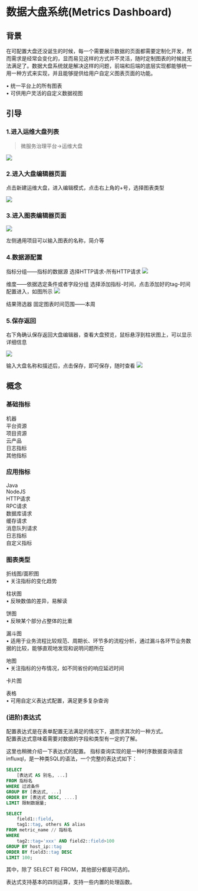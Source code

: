 # 数据大盘系统(Metrics Dashboard)
## 背景
在可配置大盘还没诞生的时候，每一个需要展示数据的页面都需要定制化开发，然而需求是经常会变化的，显而易见这样的方式并不灵活，随时定制图表的时候就无法满足了。数据大盘系统就是解决这样的问题，前端和后端的底层实现都能够统一用一种方式来实现，并且能够提供给用户自定义图表页面的功能。

• 统一平台上的所有图表<br>
• 可供用户灵活的自定义数据视图

## 引导

### 1.进入运维大盘列表

> 微服务治理平台->运维大盘

![](http://terminus-paas.oss-cn-hangzhou.aliyuncs.com/paas-doc/2021/04/14/8b61c388-ba97-4635-8363-bec846d91160.png)

### 2.进入大盘编辑器页面
点击新建运维大盘，进入编辑模式，点击右上角的+号，选择图表类型

![](http://terminus-paas.oss-cn-hangzhou.aliyuncs.com/paas-doc/2021/04/14/5c4db078-cd81-4543-8d26-c499a684b3f9.png)

### 3.进入图表编辑器页面
![](http://terminus-paas.oss-cn-hangzhou.aliyuncs.com/paas-doc/2021/04/14/d59814a3-5d12-4598-8c50-9fafcf42d1a9.png)

左侧通用项目可以输入图表的名称，简介等

### 4.数据源配置

指标分组——指标的数据源 选择HTTP请求-所有HTTP请求
![](http://terminus-paas.oss-cn-hangzhou.aliyuncs.com/paas-doc/2021/04/14/e310d890-4eee-4626-8365-2bcb65e8922d.png)

维度——依据选定条件或者字段分组  选择添加指标-时间，点击添加好的tag-时间配置进入，如图所示
![](http://terminus-paas.oss-cn-hangzhou.aliyuncs.com/paas-doc/2021/04/14/ccfb3328-faf5-484c-b6b4-35994ce867aa.png)

结果筛选器
固定图表时间范围——本周

### 5.保存返回
右下角确认保存返回大盘编辑器，查看大盘预览，鼠标悬浮到柱状图上，可以显示详细信息

![](http://terminus-paas.oss-cn-hangzhou.aliyuncs.com/paas-doc/2021/04/14/2c96024e-65bf-4b44-a90c-5053eacf35ac.png)

输入大盘名称和描述后，点击保存，即可保存，随时查看
![](http://terminus-paas.oss-cn-hangzhou.aliyuncs.com/paas-doc/2021/04/14/dc7bb892-228e-4e5b-9c04-81a7965ca452.png)

## 概念

### 基础指标
机器<br>
平台资源<br>
项目资源<br>
云产品<br>
日志指标<br>
其他指标<br>
### 应用指标
Java<br>
NodeJS<br>
HTTP请求<br>
RPC请求<br>
数据库请求<br>
缓存请求<br>
消息队列请求<br>
日志指标<br>
自定义指标<br>

### 图表类型

折线图/面积图 <br>
• 关注指标的变化趋势

柱状图<br>
• 反映数值的差异，易解读

饼图<br>
• 反映某个部分占整体的比重

漏斗图<br>
• 适用于业务流程比较规范、周期长、环节多的流程分析，通过漏斗各环节业务数据的比较，能够直观地发现和说明问题所在

地图 <br>
• 关注指标的分布情况，如不同省份的响应延迟时间

卡片图<br>

表格<br>
• 可用自定义表达式配置，满足更多复杂查询

### (进阶)表达式
配置表达式是在表单配置无法满足的情况下，退而求其次的一种方式。<br>
配置表达式意味着需要对数据的字段和类型有一定的了解。

这里也稍微介绍一下表达式的配置。
指标查询实现的是一种时序数据查询语言 influxql，是一种类SQL的语法，一个完整的表达式如下：

``` SQL
SELECT 
	[表达式 AS 别名, ...]
FROM 指标名
WHERE 过滤条件
GROUP BY [表达式, ...]
ORDER BY [表达式 DESC, ....]
LIMIT 限制数据量;
```

```SQL
SELECT 
    field1::field,
    tag1::tag, others AS alias 
FROM metric_name // 指标名
WHERE 
    tag2::tag='xxx' AND field2::field>100
GROUP BY host_ip::tag
ORDER BY field3::tag DESC
LIMIT 100;
```

其中，除了 SELECT 和 FROM，其他部分都是可选的。

表达式支持基本的四则运算，支持一些内置的处理函数。
